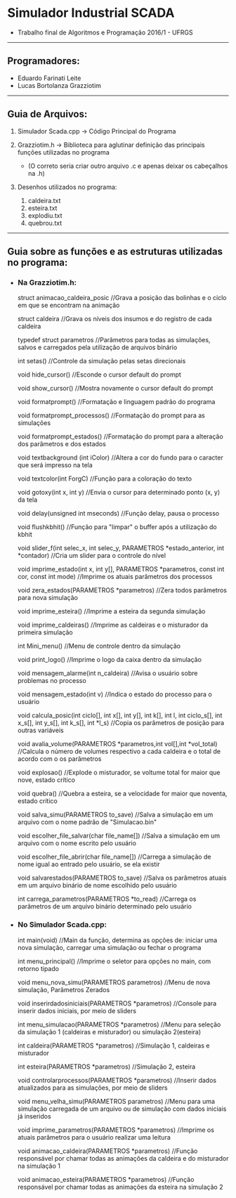 # Simulador Industrial SCADA
- Trabalho final de Algoritmos e Programação 2016/1 - UFRGS
-----------------------------------
## Programadores:
- Eduardo Farinati Leite
- Lucas Bortolanza Grazziotim
-----------------------------------

## Guia de Arquivos:

1. Simulador Scada.cpp -> Código Principal do Programa
2. Grazziotim.h -> Biblioteca para aglutinar definição das principais funções utilizadas no programa
    * (O correto seria criar outro arquivo .c e apenas deixar os cabeçalhos na .h)

3. Desenhos utilizados no programa:
    1. caldeira.txt
    2. esteira.txt
    3. explodiu.txt
    4. quebrou.txt
-----------------------------------

## Guia sobre as funções e as estruturas utilizadas no programa:


* ### Na Grazziotim.h:
    struct animacao_caldeira_posic
        //Grava a posição das bolinhas e o ciclo em que se encontram na animação
	
    struct caldeira
	//Grava os níveis dos insumos e do registro de cada caldeira

    typedef struct parametros
	//Parâmetros para todas as simulações, salvos e carregados pela utilização de arquivos binário

    int setas()
	//Controle da simulação pelas setas direcionais

    void hide_cursor()
	//Esconde o cursor default do prompt

    void show_cursor()
	//Mostra novamente o cursor default do prompt

    void formatprompt()
	//Formatação e linguagem padrão do programa

    void formatprompt_processos()
	//Formatação do prompt para as simulações

    void formatprompt_estados()
	//Formatação do prompt para a alteração dos parâmetros e dos estados

    void textbackground (int iColor)
	//Altera a cor do fundo para o caracter que será impresso na tela

    void textcolor(int ForgC)
	//Função para a coloração do texto

    void gotoxy(int x, int y) 
	//Envia o cursor para determinado ponto (x, y) da tela

    void delay(unsigned int mseconds)
	//Função delay, pausa o processo

    void flushkbhit()
	//Função para "limpar" o buffer após a utilização do kbhit

    void slider_f(int selec_x, int selec_y, PARAMETROS *estado_anterior, int *contador)
	//Cria um slider para o controle do nível

    void imprime_estado(int x, int y[], PARAMETROS *parametros, const int cor, const int mode)
	//Imprime os atuais parâmetros dos processos

    void zera_estados(PARAMETROS *parametros)
	//Zera todos parâmetros para nova simulação

    void imprime_esteira()
	//Imprime a esteira da segunda simulação

    void imprime_caldeiras()
	//Imprime as caldeiras e o misturador da primeira simulação

    int Mini_menu()
	//Menu de controle dentro da simulação

    void print_logo()
	//Imprime o logo da caixa dentro da simulação

    void mensagem_alarme(int n_caldeira)
	//Avisa o usuário sobre problemas no processo

    void mensagem_estado(int v)
	//Indica o estado do processo para o usuário

    void calcula_posic(int ciclo[], int x[], int y[], int k[], int l, int ciclo_s[], int x_s[], int y_s[], int k_s[], int *l_s)
	//Copia os parâmetros de posição para outras variáveis

    void avalia_volume(PARAMETROS *parametros,int vol[],int *vol_total)
	//Calcula o número de volumes respectivo a cada caldeira e o total de acordo com o os parâmetros

    void explosao()
	//Explode o misturador, se voltume total for maior que nove, estado crítico

    void quebra()
	//Quebra a esteira, se a velocidade for maior que noventa, estado crítico

    void salva_simu(PARAMETROS to_save)
	//Salva a simulação em um arquivo com o nome padrão de "Simulacao.bin"

    void escolher_file_salvar(char file_name[])
	//Salva a simulação em um arquivo com o nome escrito pelo usuário

    void escolher_file_abrir(char file_name[])
	//Carrega a simulação de nome igual ao entrado pelo usuário, se ela existir

    void salvarestados(PARAMETROS to_save)
	//Salva os parâmetros atuais em um arquivo binário de nome escolhido pelo usuário

    int carrega_parametros(PARAMETROS *to_read)
	//Carrega os parâmetros de um arquivo binário determinado pelo usuário


* ### No Simulador Scada.cpp:

    int main(void)
        //Main da função, determina as opções de: iniciar uma nova simulação, carregar uma simulação ou fechar o programa

    int menu_principal()
	//Imprime o seletor para opções no main, com retorno tipado

    void menu_nova_simu(PARAMETROS parametros)
	//Menu de nova simulação, Parâmetros Zerados

    void inserirdadosiniciais(PARAMETROS *parametros)
	//Console para inserir dados iniciais, por meio de sliders

    int menu_simulacao(PARAMETROS *parametros) 
	//Menu para seleção da simulação 1 (caldeiras e misturador) ou simulação 2(esteira)

    int caldeira(PARAMETROS *parametros)
	//Simulação 1, caldeiras e misturador

    int esteira(PARAMETROS *parametros)
	//Simulação 2, esteira

    void controlarprocessos(PARAMETROS *parametros)
	//Inserir dados atualizados para as simulações, por meio de sliders

    void menu_velha_simu(PARAMETROS parametros)
	//Menu para uma simulação carregada de um arquivo ou de simulação com dados iniciais já inseridos

    void imprime_parametros(PARAMETROS *parametros)
	//Imprime os atuais parâmetros para o usuário realizar uma leitura

    void animacao_caldeira(PARAMETROS *parametros)
	//Função responsável por chamar todas as animações da caldeira e do misturador na simulação 1

    void animacao_esteira(PARAMETROS *parametros)
	//Função responsável por chamar todas as animações da esteira na simulação 2
